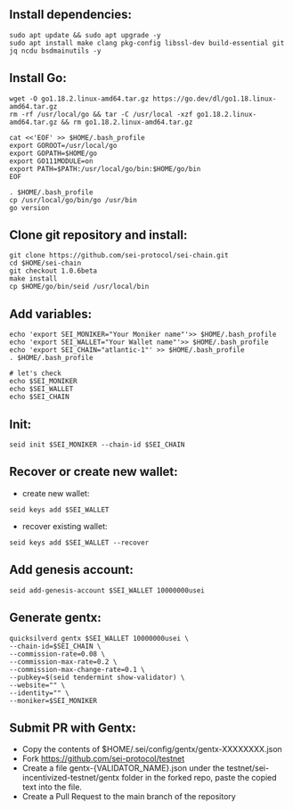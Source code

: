 ## Install dependencies:
```cd $HOME
sudo apt update && sudo apt upgrade -y
sudo apt install make clang pkg-config libssl-dev build-essential git jq ncdu bsdmainutils -y
```
## Install Go:
```
wget -O go1.18.2.linux-amd64.tar.gz https://go.dev/dl/go1.18.linux-amd64.tar.gz
rm -rf /usr/local/go && tar -C /usr/local -xzf go1.18.2.linux-amd64.tar.gz && rm go1.18.2.linux-amd64.tar.gz

cat <<'EOF' >> $HOME/.bash_profile
export GOROOT=/usr/local/go
export GOPATH=$HOME/go
export GO111MODULE=on
export PATH=$PATH:/usr/local/go/bin:$HOME/go/bin
EOF

. $HOME/.bash_profile
cp /usr/local/go/bin/go /usr/bin
go version
```
## Clone git repository and install:
```
git clone https://github.com/sei-protocol/sei-chain.git
cd $HOME/sei-chain
git checkout 1.0.6beta
make install
cp $HOME/go/bin/seid /usr/local/bin
```
## Add variables:
```
echo 'export SEI_MONIKER="Your Moniker name"'>> $HOME/.bash_profile
echo 'export SEI_WALLET="Your Wallet name"'>> $HOME/.bash_profile
echo 'export SEI_CHAIN="atlantic-1"' >> $HOME/.bash_profile
. $HOME/.bash_profile

# let's check
echo $SEI_MONIKER
echo $SEI_WALLET
echo $SEI_CHAIN
```
## Init:
```
seid init $SEI_MONIKER --chain-id $SEI_CHAIN
```
## Recover or create new wallet:
* create new wallet:
```
seid keys add $SEI_WALLET
```
* recover existing wallet:
```
seid keys add $SEI_WALLET --recover
```
## Add genesis account:
```
seid add-genesis-account $SEI_WALLET 10000000usei
```
## Generate gentx:
```
quicksilverd gentx $SEI_WALLET 10000000usei \
--chain-id=$SEI_CHAIN \
--commission-rate=0.08 \
--commission-max-rate=0.2 \
--commission-max-change-rate=0.1 \
--pubkey=$(seid tendermint show-validator) \
--website="" \
--identity="" \
--moniker=$SEI_MONIKER
```
## Submit PR with Gentx:
* Copy the contents of $HOME/.sei/config/gentx/gentx-XXXXXXXX.json
* Fork https://github.com/sei-protocol/testnet
* Create a file gentx-{VALIDATOR_NAME}.json under the testnet/sei-incentivized-testnet/gentx folder in the forked repo, paste the copied text into the file.
* Create a Pull Request to the main branch of the repository
